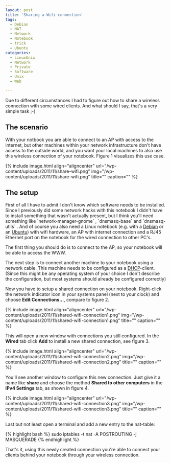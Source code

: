 ```yaml
---
layout: post
title: 'Sharing a Wifi connection'
tags:
  - Debian
  - NAT
  - Network
  - Notebook
  - trick
  - Ubuntu
categories:
  - LinuxUnix
  - Network
  - Private
  - Software
  - Unix
  - Web

---
```


Due to different circumstances I had to figure out how to share a wireless connection with some wired clients. And what should I say, that's a very simple task ;-)


<h2>The scenario</h2>
With your notbook you are able to connect to an <abbr tittle="Access Point">AP</abbr> with access to the internet, but other machines within your network infrastructure don't have access to the outside world, and you want your local machines to also use this wireless connection of your notebook. Figure 1 visualizes this use case.

{% include image.html align="aligncenter" url="/wp-content/uploads/2011/11/share-wifi.png" img="/wp-content/uploads/2011/11/share-wifi.png" title="" caption="" %}

<h2>The setup</h2>
First of all I have to admit I don't know which software needs to be installed. Since I previously did some network hacks with this notebook I didn't have to install something that wasn't actually present, but I think you'll need something like  `network-manager-gnome` ,  `dnsmasq-base`  and  `dnsmasq-utils` .
And of course you also need a Linux notebook (e.g. with a <a href="http://www.debian.org/">Debian</a> or an <a href="http://www.ubuntu.com/">Ubuntu</a>) with wifi hardware, an AP with internet connection and a RJ45 Ethernet port on the notebook for the wired connection to other PC's.

The first thing you should do is to connect to the AP, so your notebook will be able to access the WWW.

The next step is to connect another machine to your notebook using a network cable. This machine needs to be configured as a <a href="http://en.wikipedia.org/wiki/Dhcp">DHCP</a>-client. (Since this might be any operating system of your choice I don't describe the configuration, but most systems should already be configured correctly)

Now you have to setup a shared connection on your notebook. Right-click the network indicator icon in your systems panel (next to your clock) and choose <strong>Edit Connections...</strong>, compare to figure 2.

{% include image.html align="aligncenter" url="/wp-content/uploads/2011/11/shared-wifi-connection1.png" img="/wp-content/uploads/2011/11/shared-wifi-connection1.png" title="" caption="" %}

This will open a new window with connections you still configured. In the <strong>Wired</strong> tab click <strong>Add</strong> to install a new shared connection, see figure 3.

{% include image.html align="aligncenter" url="/wp-content/uploads/2011/11/shared-wifi-connection2.png" img="/wp-content/uploads/2011/11/shared-wifi-connection2.png" title="" caption="" %}

You'll see another window to configure this new connection. Just give it a name like <strong>share</strong> and choose the method <strong>Shared to other computers</strong> in the <strong>IPv4 Settings</strong> tab, as shown in figure 4.

{% include image.html align="aligncenter" url="/wp-content/uploads/2011/11/shared-wifi-connection3.png" img="/wp-content/uploads/2011/11/shared-wifi-connection3.png" title="" caption="" %}

Last but not least open a terminal and add a new entry to the nat-table:



{% highlight bash %}
sudo iptables -t nat -A POSTROUTING -j MASQUERADE
{% endhighlight %}



That's it, using this newly created connection you're able to connect your clients behind your notebook through your wireless connection.
